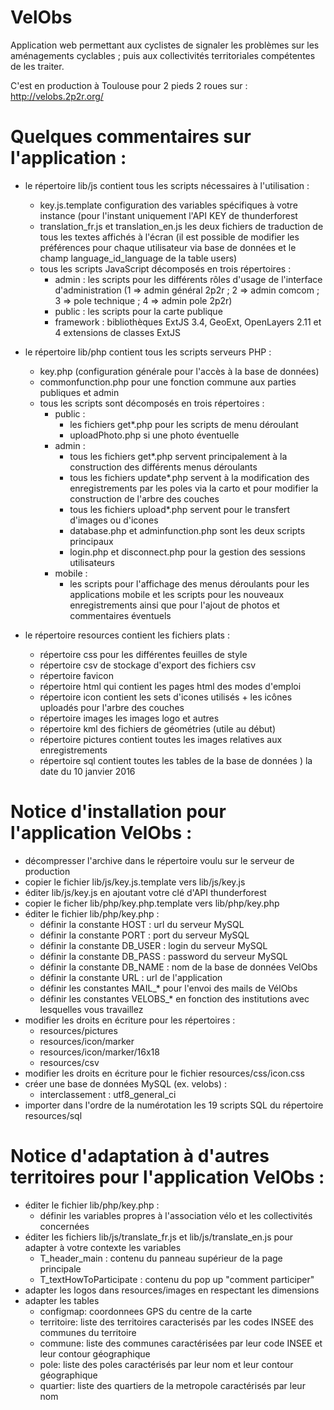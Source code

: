 VelObs
========

Application web permettant aux cyclistes de signaler les problèmes sur les aménagements cyclables ; puis aux collectivités territoriales compétentes de les traiter.

C'est en production à Toulouse pour 2 pieds 2 roues sur : http://velobs.2p2r.org/

# Quelques commentaires sur l'application :

* le répertoire lib/js contient tous les scripts nécessaires à l'utilisation :
    * key.js.template configuration des variables spécifiques à votre instance (pour l'instant uniquement l'API KEY de thunderforest
    * translation_fr.js et translation_en.js les deux fichiers de traduction de tous les textes affichés à l'écran (il est possible de modifier les préférences pour chaque utilisateur via base de données et le champ language_id_language de la table users)
    * tous les scripts JavaScript décomposés en trois répertoires :
        * admin : les scripts pour les différents rôles d'usage de l'interface d'administration (1 => admin général 2p2r ; 2 => admin comcom ; 3 => pole technique ; 4 => admin pole 2p2r)
        * public : les scripts pour la carte publique
        * framework : bibliothèques ExtJS 3.4, GeoExt, OpenLayers 2.11 et 4 extensions de classes ExtJS

 * le répertoire lib/php contient tous les scripts serveurs PHP :
    * key.php (configuration générale pour l'accès à la base de données)
    * commonfunction.php pour une fonction commune aux parties publiques et admin
    * tous les scripts sont décomposés en trois répertoires :
        * public :
            * les fichiers get*.php pour les scripts de menu déroulant
            * uploadPhoto.php si une photo éventuelle
        * admin :
            * tous les fichiers get*.php servent principalement à la construction des différents menus déroulants
            * tous les fichiers update*.php servent à la modification des enregistrements par les poles via la carto et pour modifier la construction de l'arbre des couches
            * tous les fichiers upload*.php servent pour le transfert d'images ou d'icones
            * database.php et adminfunction.php sont les deux scripts principaux
            * login.php et disconnect.php pour la gestion des sessions utilisateurs
        * mobile :
            * les scripts pour l'affichage des menus déroulants pour les applications mobile et les scripts pour les nouveaux enregistrements ainsi que pour l'ajout de photos et commentaires éventuels

 * le répertoire resources contient les fichiers plats :
    * répertoire css pour les différentes feuilles de style
    * répertoire csv de stockage d'export des fichiers csv
    * répertoire favicon
    * répertoire html qui contient les pages html des modes d'emploi
    * répertoire icon contient les sets d'icones utilisés + les icônes uploadés pour l'arbre des couches
    * répertoire images les images logo et autres
    * répertoire kml des fichiers de géométries (utile au début)
    * répertoire pictures contient toutes les images relatives aux enregistrements
    * répertoire sql contient toutes les tables de la base de données ) la date du 10 janvier 2016
   
#   Notice d'installation pour l'application VelObs :

 * décompresser l'archive dans le répertoire voulu sur le serveur de production
 * copier le fichier lib/js/key.js.template vers lib/js/key.js
 * éditer lib/js/key.js en ajoutant votre clé d'API thunderforest
 * copier le ficher lib/php/key.php.template vers lib/php/key.php
 * éditer le fichier lib/php/key.php :
    * définir la constante HOST : url du serveur MySQL
    * définir la constante PORT : port du serveur MySQL
    * définir la constante DB_USER : login du serveur MySQL
    * définir la constante DB_PASS : password du serveur MySQL
    * définir la constante DB_NAME : nom de la base de données VelObs
    * définir la constante URL : url de l'application
    * définir les constantes  MAIL_* pour l'envoi des mails de VélObs
    * définir les constantes VELOBS_* en fonction des institutions avec lesquelles vous travaillez
 * modifier les droits en écriture pour les répertoires :
    * resources/pictures
    * resources/icon/marker
    * resources/icon/marker/16x18
    * resources/csv
 * modifier les droits en écriture pour le fichier resources/css/icon.css
 * créer une base de données MySQL (ex. velobs) :
    * interclassement : utf8_general_ci
 * importer dans l'ordre de la numérotation les 19 scripts SQL du répertoire resources/sql
 
#   Notice d'adaptation à d'autres territoires pour l'application VelObs :

  * éditer le fichier lib/php/key.php :  
     * définir les variables propres à l'association vélo et les collectivités concernées
  * éditer les fichiers  lib/js/translate_fr.js et lib/js/translate_en.js pour adapter à votre contexte les variables
     * T_header_main : contenu du panneau supérieur de la page principale
     * T_textHowToParticipate : contenu du pop up "comment participer"
  * adapter les logos dans resources/images en respectant les dimensions    
  * adapter les tables
     * configmap: coordonnees GPS du centre de la carte
     * territoire: liste des territoires caracterisés par les codes INSEE des communes du territoire  
     * commune:  liste des communes caractérisées par leur code INSEE et leur contour géographique
     * pole:  liste des poles  caractérisés par leur nom et leur contour géographique
     * quartier: liste des quartiers de la metropole caractérisés par leur nom
